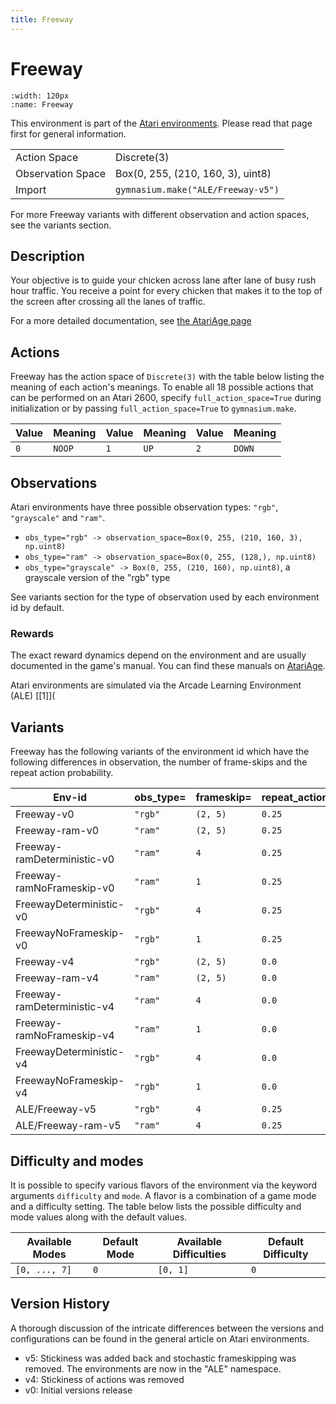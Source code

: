 ```yaml
---
title: Freeway
---
```


# Freeway

```{figure} ../../_static/videos/atari/freeway.gif
:width: 120px
:name: Freeway
```

This environment is part of the <a href='..'>Atari environments</a>. Please read that page first for general information.

|   |   |
|---|---|
| Action Space | Discrete(3) |
| Observation Space | Box(0, 255, (210, 160, 3), uint8) |
| Import | `gymnasium.make("ALE/Freeway-v5")` |

For more Freeway variants with different observation and action spaces, see the variants section.

## Description

Your objective is to guide your chicken across lane after lane of busy rush hour traffic. You receive a point for every chicken that makes it to the top of the screen after crossing all the lanes of traffic.

For a more detailed documentation, see [the AtariAge page](https://atariage.com/manual_html_page.php?SoftwareLabelID=192)

## Actions

Freeway has the action space of `Discrete(3)` with the table below listing the meaning of each action's meanings.
To enable all 18 possible actions that can be performed on an Atari 2600, specify `full_action_space=True` during
initialization or by passing `full_action_space=True` to `gymnasium.make`.

| Value   | Meaning   | Value   | Meaning   | Value   | Meaning   |
|---------|-----------|---------|-----------|---------|-----------|
| `0`     | `NOOP`    | `1`     | `UP`      | `2`     | `DOWN`    |

## Observations

Atari environments have three possible observation types: `"rgb"`, `"grayscale"` and `"ram"`.

- `obs_type="rgb" -> observation_space=Box(0, 255, (210, 160, 3), np.uint8)`
- `obs_type="ram" -> observation_space=Box(0, 255, (128,), np.uint8)`
- `obs_type="grayscale" -> Box(0, 255, (210, 160), np.uint8)`, a grayscale version of the "rgb" type

See variants section for the type of observation used by each environment id by default.

### Rewards

The exact reward dynamics depend on the environment and are usually documented in the game's manual. You can
find these manuals on [AtariAge](https://atariage.com/manual_html_page.php?SoftwareLabelID=192).

Atari environments are simulated via the Arcade Learning Environment (ALE) [[1]](
## Variants

Freeway has the following variants of the environment id which have the following differences in observation,
the number of frame-skips and the repeat action probability.

| Env-id                      | obs_type=   | frameskip=   | repeat_action_probability=   |
|-----------------------------|-------------|--------------|------------------------------|
| Freeway-v0                  | `"rgb"`     | `(2, 5)`     | `0.25`                       |
| Freeway-ram-v0              | `"ram"`     | `(2, 5)`     | `0.25`                       |
| Freeway-ramDeterministic-v0 | `"ram"`     | `4`          | `0.25`                       |
| Freeway-ramNoFrameskip-v0   | `"ram"`     | `1`          | `0.25`                       |
| FreewayDeterministic-v0     | `"rgb"`     | `4`          | `0.25`                       |
| FreewayNoFrameskip-v0       | `"rgb"`     | `1`          | `0.25`                       |
| Freeway-v4                  | `"rgb"`     | `(2, 5)`     | `0.0`                        |
| Freeway-ram-v4              | `"ram"`     | `(2, 5)`     | `0.0`                        |
| Freeway-ramDeterministic-v4 | `"ram"`     | `4`          | `0.0`                        |
| Freeway-ramNoFrameskip-v4   | `"ram"`     | `1`          | `0.0`                        |
| FreewayDeterministic-v4     | `"rgb"`     | `4`          | `0.0`                        |
| FreewayNoFrameskip-v4       | `"rgb"`     | `1`          | `0.0`                        |
| ALE/Freeway-v5              | `"rgb"`     | `4`          | `0.25`                       |
| ALE/Freeway-ram-v5          | `"ram"`     | `4`          | `0.25`                       |

## Difficulty and modes

It is possible to specify various flavors of the environment via the keyword arguments `difficulty` and `mode`.
A flavor is a combination of a game mode and a difficulty setting. The table below lists the possible difficulty and mode values
along with the default values.

| Available Modes   | Default Mode   | Available Difficulties   | Default Difficulty   |
|-------------------|----------------|--------------------------|----------------------|
| `[0, ..., 7]`     | `0`            | `[0, 1]`                 | `0`                  |

## Version History

A thorough discussion of the intricate differences between the versions and configurations can be found in the general article on Atari environments.

* v5: Stickiness was added back and stochastic frameskipping was removed. The environments are now in the "ALE" namespace.
* v4: Stickiness of actions was removed
* v0: Initial versions release
